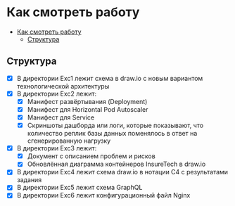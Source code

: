 # Как смотреть работу

- [Как смотреть работу](#как-смотреть-работу)
  - [Структура](#структура)

## Структура

- [x] В директории Exc1 лежит схема в draw.io с новым вариантом технологической архитектуры
- [x] В директории Exc2 лежит:
  - [x] Манифест развёртывания (Deployment)
  - [x] Манифест для Horizontal Pod Autoscaler
  - [x] Манифест для Service
  - [x] Скриншоты дашборда или логи, которые показывают, что количество реплик базы данных поменялось в ответ на сгенерированную нагрузку
- [x] В директории Exc3 лежит:
  - [x] Документ с описанием проблем и рисков
  - [x] Обновлённая диаграмма контейнеров InsureTech в draw.io
- [x] В директории Exc4 лежит схема draw.io в нотации С4 с результатами задания
- [x] В директории Exc5 лежит схема GraphQL
- [x] В директории Exc6 лежит конфигурационный файл Nginx